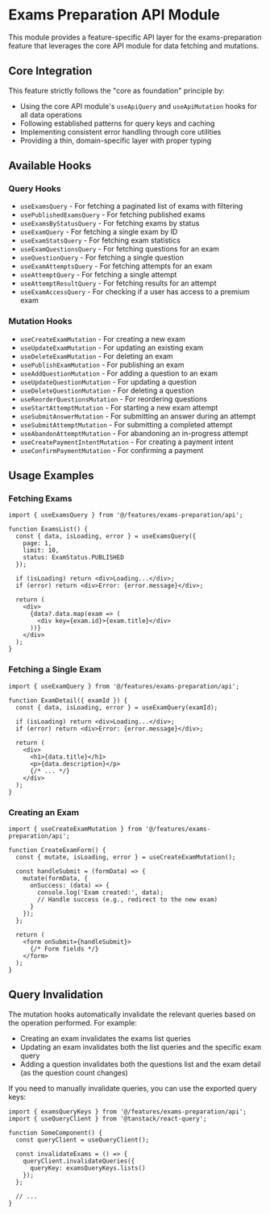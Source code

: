 # Exams Preparation API Module

This module provides a feature-specific API layer for the exams-preparation feature that leverages the core API module for data fetching and mutations.

## Core Integration

This feature strictly follows the "core as foundation" principle by:

- Using the core API module's `useApiQuery` and `useApiMutation` hooks for all data operations
- Following established patterns for query keys and caching
- Implementing consistent error handling through core utilities
- Providing a thin, domain-specific layer with proper typing

## Available Hooks

### Query Hooks

- `useExamsQuery` - For fetching a paginated list of exams with filtering
- `usePublishedExamsQuery` - For fetching published exams
- `useExamsByStatusQuery` - For fetching exams by status
- `useExamQuery` - For fetching a single exam by ID
- `useExamStatsQuery` - For fetching exam statistics
- `useExamQuestionsQuery` - For fetching questions for an exam
- `useQuestionQuery` - For fetching a single question
- `useExamAttemptsQuery` - For fetching attempts for an exam
- `useAttemptQuery` - For fetching a single attempt
- `useAttemptResultQuery` - For fetching results for an attempt
- `useExamAccessQuery` - For checking if a user has access to a premium exam

### Mutation Hooks

- `useCreateExamMutation` - For creating a new exam
- `useUpdateExamMutation` - For updating an existing exam
- `useDeleteExamMutation` - For deleting an exam
- `usePublishExamMutation` - For publishing an exam
- `useAddQuestionMutation` - For adding a question to an exam
- `useUpdateQuestionMutation` - For updating a question
- `useDeleteQuestionMutation` - For deleting a question
- `useReorderQuestionsMutation` - For reordering questions
- `useStartAttemptMutation` - For starting a new exam attempt
- `useSubmitAnswerMutation` - For submitting an answer during an attempt
- `useSubmitAttemptMutation` - For submitting a completed attempt
- `useAbandonAttemptMutation` - For abandoning an in-progress attempt
- `useCreatePaymentIntentMutation` - For creating a payment intent
- `useConfirmPaymentMutation` - For confirming a payment

## Usage Examples

### Fetching Exams

```tsx
import { useExamsQuery } from '@/features/exams-preparation/api';

function ExamsList() {
  const { data, isLoading, error } = useExamsQuery({
    page: 1,
    limit: 10,
    status: ExamStatus.PUBLISHED
  });
  
  if (isLoading) return <div>Loading...</div>;
  if (error) return <div>Error: {error.message}</div>;
  
  return (
    <div>
      {data?.data.map(exam => (
        <div key={exam.id}>{exam.title}</div>
      ))}
    </div>
  );
}
```

### Fetching a Single Exam

```tsx
import { useExamQuery } from '@/features/exams-preparation/api';

function ExamDetail({ examId }) {
  const { data, isLoading, error } = useExamQuery(examId);
  
  if (isLoading) return <div>Loading...</div>;
  if (error) return <div>Error: {error.message}</div>;
  
  return (
    <div>
      <h1>{data.title}</h1>
      <p>{data.description}</p>
      {/* ... */}
    </div>
  );
}
```

### Creating an Exam

```tsx
import { useCreateExamMutation } from '@/features/exams-preparation/api';

function CreateExamForm() {
  const { mutate, isLoading, error } = useCreateExamMutation();
  
  const handleSubmit = (formData) => {
    mutate(formData, {
      onSuccess: (data) => {
        console.log('Exam created:', data);
        // Handle success (e.g., redirect to the new exam)
      }
    });
  };
  
  return (
    <form onSubmit={handleSubmit}>
      {/* Form fields */}
    </form>
  );
}
```

## Query Invalidation

The mutation hooks automatically invalidate the relevant queries based on the operation performed. For example:

- Creating an exam invalidates the exams list queries
- Updating an exam invalidates both the list queries and the specific exam query
- Adding a question invalidates both the questions list and the exam detail (as the question count changes)

If you need to manually invalidate queries, you can use the exported query keys:

```tsx
import { examsQueryKeys } from '@/features/exams-preparation/api';
import { useQueryClient } from '@tanstack/react-query';

function SomeComponent() {
  const queryClient = useQueryClient();
  
  const invalidateExams = () => {
    queryClient.invalidateQueries({
      queryKey: examsQueryKeys.lists()
    });
  };
  
  // ...
}
```
